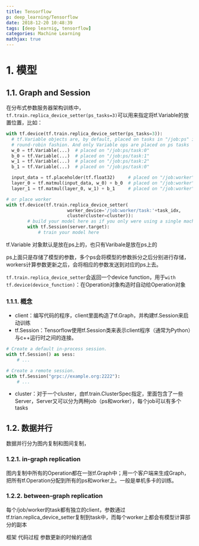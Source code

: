 ```yaml
---
title: Tensorflow
p: deep_learning/Tensorflow
date: 2018-12-20 10:48:39
tags: [deep learnig, tensorflow]
categories: Machine Learning
mathjax: true
---
```


# 1. 模型
## 1.1. Graph and Session
在分布式参数服务器架构训练中，`tf.train.replica_device_setter(ps_tasks=3)`可以用来指定将tf.Variable的放置位置，比如：
```python
with tf.device(tf.train.replica_device_setter(ps_tasks=3)):
  # tf.Variable objects are, by default, placed on tasks in "/job:ps" in a
  # round-robin fashion. And only Variable ops are placed on ps tasks
  w_0 = tf.Variable(...)  # placed on "/job:ps/task:0"
  b_0 = tf.Variable(...)  # placed on "/job:ps/task:1"
  w_1 = tf.Variable(...)  # placed on "/job:ps/task:2"
  b_1 = tf.Variable(...)  # placed on "/job:ps/task:0"

  input_data = tf.placeholder(tf.float32)     # placed on "/job:worker"
  layer_0 = tf.matmul(input_data, w_0) + b_0  # placed on "/job:worker"
  layer_1 = tf.matmul(layer_0, w_1) + b_1     # placed on "/job:worker"

# or place worker
with tf.device(tf.train.replica_device_setter( 
                       worker_device='/job:worker/task:'+task_idx, 
                       clustercluster=cluster)):
        # build your model here as if you only were using a single machine
        with tf.Session(server.target):
            # train your model here 
```
tf.Variable 对象默认是放在ps上的，也只有Varibale是放在ps上的

ps上面只是存储了模型的参数，多个ps会将模型的参数拆分之后分别进行存储，workers计算参数更新之后，会将相应的参数发送到对应的ps上去。

`tf.train.replica_device_setter`会返回一个device function，用于`with tf.device(device_function)`：在Operation对象构造时自动给Operation对象

<!--more-->

### 1.1.1. 概念
- client：编写代码的程序，client里面构造了tf.Graph，并构建tf.Session来启动训练
- tf.Session：Tensorflow使用tf.Session类来表示client程序（通常为Python）与c++运行时之间的连接。
```python
# Create a default in-process session.
with tf.Session() as sess:
    # ...

# Create a remote session.
with tf.Session("grpc://example.org:2222"):
    # ...
```
- cluster：对于一个cluster，由tf.train.ClusterSpec指定，里面包含了一些Server，Server又可以分为两种job（ps和worker），每个job可以有多个tasks

## 1.2. 数据并行
数据并行分为图内复制和图间复制，
### 1.2.1. in-graph replication
图内复制中所有的Operation都在一张tf.Graph中；用一个客户端来生成Graph， 把所有tf.Operation分配到所有的ps和worker上。一般是单机多卡的训练。
### 1.2.2. between-graph replication
每个/job/worker的task都有独立的client，参数通过tf.trian.replica_device_setter复制到task中，而每个worker上都会有模型计算部分的副本

框架  代码过程 
参数更新的时候的通信